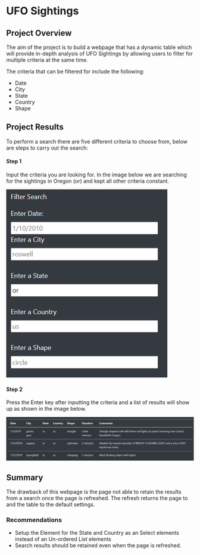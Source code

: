 # UFO Sightings

##	Project Overview

The aim of the project is to build a webpage that has a dynamic table which will provide in-depth analysis of UFO Sightings by allowing users to filter for multiple criteria at the same time.

The criteria that can be filtered for include the following:

* Date
* City
* State
* Country
* Shape 



## Project Results

To perform a search there are five different criteria to choose from, below are steps to carry out the search:

#### Step 1

Input the criteria you are looking for. In the image below we are searching for the sightings in Oregon (or) and kept all other criteria constant.

![](static\images\search-criteria.png)

#### Step 2

Press the Enter key after inputting the criteria and a list of results will show up as shown in the image below.

![](static\images\search-criteria-results.png)



## Summary

The drawback of this webpage is the page not able to retain the results from a search once the page is refreshed. The refresh returns the page to and the table to the default settings.

### Recommendations

* Setup the Element for the State and Country as an Select elements instead of an Un-ordered List elements
* Search results should be retained even when the page is refreshed.

